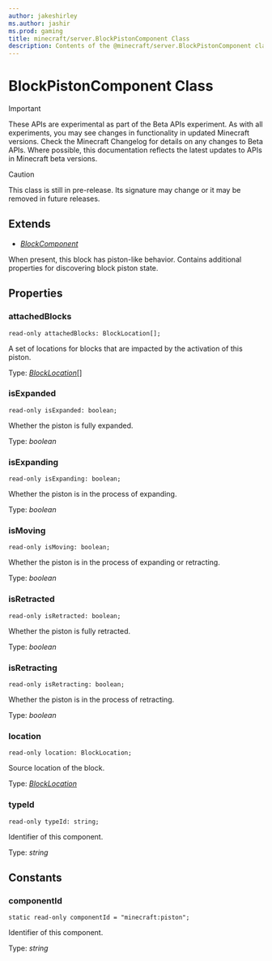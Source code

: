 ```yaml
---
author: jakeshirley
ms.author: jashir
ms.prod: gaming
title: minecraft/server.BlockPistonComponent Class
description: Contents of the @minecraft/server.BlockPistonComponent class.
---
```

# BlockPistonComponent Class
>[!IMPORTANT]
>These APIs are experimental as part of the Beta APIs experiment. As with all experiments, you may see changes in functionality in updated Minecraft versions. Check the Minecraft Changelog for details on any changes to Beta APIs. Where possible, this documentation reflects the latest updates to APIs in Minecraft beta versions.

> [!CAUTION]
> This class is still in pre-release.  Its signature may change or it may be removed in future releases.

## Extends
- [*BlockComponent*](BlockComponent.md)

When present, this block has piston-like behavior. Contains additional properties for discovering block piston state.

## Properties

### **attachedBlocks**
`read-only attachedBlocks: BlockLocation[];`

A set of locations for blocks that are impacted by the activation of this piston.

Type: [*BlockLocation*](BlockLocation.md)[]

### **isExpanded**
`read-only isExpanded: boolean;`

Whether the piston is fully expanded.

Type: *boolean*

### **isExpanding**
`read-only isExpanding: boolean;`

Whether the piston is in the process of expanding.

Type: *boolean*

### **isMoving**
`read-only isMoving: boolean;`

Whether the piston is in the process of expanding or retracting.

Type: *boolean*

### **isRetracted**
`read-only isRetracted: boolean;`

Whether the piston is fully retracted.

Type: *boolean*

### **isRetracting**
`read-only isRetracting: boolean;`

Whether the piston is in the process of retracting.

Type: *boolean*

### **location**
`read-only location: BlockLocation;`

Source location of the block.

Type: [*BlockLocation*](BlockLocation.md)

### **typeId**
`read-only typeId: string;`

Identifier of this component.

Type: *string*

## Constants

### **componentId**
`static read-only componentId = "minecraft:piston";`

Identifier of this component.

Type: *string*


